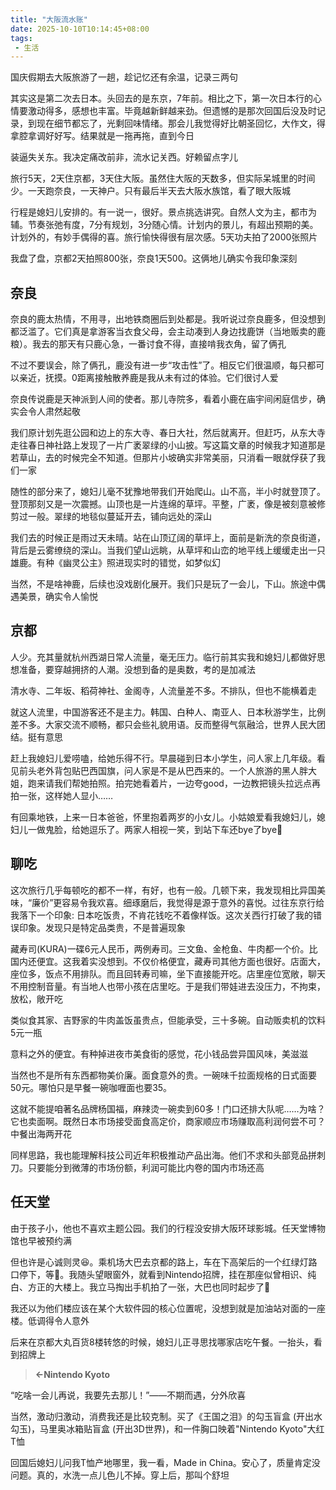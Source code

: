 ```yaml
---
title: "大阪流水账"
date: 2025-10-10T10:14:45+08:00
tags:
 - 生活
---
```


国庆假期去大阪旅游了一趟，趁记忆还有余温，记录三两句

其实这是第二次去日本。头回去的是东京，7年前。相比之下，第一次日本行的心情要激动得多，感想也丰富。毕竟越新鲜越来劲。但遗憾的是那次回国后没及时记录，到现在细节都忘了，光剩回味情绪。那会儿我觉得好比朝圣回忆，大作文，得拿腔拿调好好写。结果就是一拖再拖，直到今日

装逼失关东。我决定痛改前非，流水记关西。好赖留点字儿

旅行5天，2天住京都，3天住大阪。虽然住大阪的天数多，但实际呆城里的时间少。一天跑奈良，一天神户。只有最后半天去大阪水族馆，看了眼大阪城

行程是媳妇儿安排的。有一说一，很好。景点挑选讲究。自然人文为主，都市为辅。节奏张弛有度，7分有规划，3分随心情。计划内的景儿，有超出预期的美。计划外的，有妙手偶得的喜。旅行愉快得很有层次感。5天功夫拍了2000张照片

我盘了盘，京都2天拍照800张，奈良1天500。这俩地儿确实令我印象深刻

## 奈良

奈良的鹿太热情，不用寻，出地铁商圈后到处都是。我听说过奈良鹿多，但没想到都泛滥了。它们真是拿游客当衣食父母，会主动凑到人身边找鹿饼（当地贩卖的鹿粮）。我去的那天有只鹿心急，一番讨食不得，直接啃我衣角，留了俩孔

不过不要误会，除了俩孔，鹿没有进一步“攻击性”了。相反它们很温顺，每只都可以亲近，抚摸。0距离接触散养鹿是我从未有过的体验。它们很讨人爱

奈良传说鹿是天神派到人间的使者。那儿寺院多，看着小鹿在庙宇间闲庭信步，确实会令人肃然起敬

我们原计划先逛公园和边上的东大寺、春日大社，然后就离开。但赶巧，从东大寺走往春日神社路上发现了一片广袤翠绿的小山披。写这篇文章的时候我才知道那是若草山，去的时候完全不知道。但那片小坡确实非常美丽，只消看一眼就俘获了我们一家

随性的部分来了，媳妇儿毫不犹豫地带我们开始爬山。山不高，半小时就登顶了。登顶那刻又是一次震撼。山顶也是一片连绵的草坪。平整，广袤，像是被刻意被修剪过一般。翠绿的地毯似蔓延开去，铺向远处的深山

我们去的时候正是雨过天未晴。站在山顶辽阔的草坪上，面前是新洗的奈良街道，背后是云雾缭绕的深山。当我们望山远眺，从草坪和山峦的地平线上缓缓走出一只雄鹿。有种《幽灵公主》照进现实时的错觉，如梦似幻

当然，不是啥神鹿，后续也没戏剧化展开。我们只是玩了一会儿，下山。旅途中偶遇美景，确实令人愉悦

## 京都

人少。充其量就杭州西湖日常人流量，毫无压力。临行前其实我和媳妇儿都做好思想准备，要穿越拥挤的人潮。没想到备的是奥数，考的是加减法

清水寺、二年坂、稻荷神社、金阁寺，人流量差不多。不排队，但也不能横着走

就这人流里，中国游客还不是主力。韩国、白种人、南亚人、日本秋游学生，比例差不多。大家交流不顺畅，都只会些礼貌用语。反而整得气氛融洽，世界人民大团结。挺有意思

赶上我媳妇儿爱唠嗑，给她乐得不行。早晨碰到日本小学生，问人家上几年级。看见前头老外背包贴巴西国旗，问人家是不是从巴西来的。一个人旅游的黑人胖大姐，跑来请我们帮她拍照。拍完她看着片，一边夸good，一边教把镜头拉远点再拍一张，这样她人显小……

有回乘地铁，上来一日本爸爸，怀里抱着两岁的小女儿。小姑娘爱看我媳妇儿，媳妇儿一做鬼脸，给她逗乐了。两家人相视一笑，到站下车还bye了bye👋

## 聊吃

这次旅行几乎每顿吃的都不一样，有好，也有一般。几顿下来，我发现相比异国美味，“廉价”更容易令我欢喜。细琢磨后，我觉得是源于意外的喜悦。过往东京行给我落下一个印象: 日本吃饭贵，不肯花钱吃不着像样饭。这次关西行打破了我的错误印象。发现只是特定品类贵，不是普遍现象

藏寿司(KURA)一碟6元人民币，两例寿司。三文鱼、金枪鱼、牛肉都一个价。比国内还便宜。这我着实没想到。不仅价格便宜，藏寿司其他方面也很好。店面大，座位多，饭点不用排队。而且回转寿司嘛，坐下直接能开吃。店里座位宽敞，聊天不用控制音量。有当地人也带小孩在店里吃。于是我们带娃进去没压力，不拘束，放松，敞开吃

类似食其家、吉野家的牛肉盖饭虽贵点，但能承受，三十多碗。自动贩卖机的饮料5元一瓶

意料之外的便宜。有种掉进夜市美食街的感觉，花小钱品尝异国风味，美滋滋

当然也不是所有东西都物美价廉。面食意外的贵。一碗味千拉面规格的日式面要50元。哪怕只是早餐一碗咖喱面也要35。

这就不能提咱著名品牌杨国福，麻辣烫一碗卖到60多！门口还排大队呢……为啥？它也卖面啊。既然日本市场接受面食高定价，商家顺应市场赚取高利润何尝不可？中餐出海两开花

同样思路，我也能理解科技公司近年积极推动产品出海。他们不求和头部竞品拼刺刀。只要能分到微薄的市场份额，利润可能比内卷的国内市场还高

## 任天堂

由于孩子小，他也不喜欢主题公园。我们的行程没安排大阪环球影城。任天堂博物馆也早被预约满

但也许是心诚则灵😆。乘机场大巴去京都的路上，车在下高架后的一个红绿灯路口停下，等🚥。我随头望眼窗外，就看到Nintendo招牌，挂在那座似曾相识、纯白、方正的大楼上。我立马掏出手机拍了一张，大巴也同时起步了🚥

我还以为他们楼应该在某个大软件园的核心位置呢，没想到就是加油站对面的一座楼。低调得令人意外

后来在京都大丸百货8楼转悠的时候，媳妇儿正寻思找哪家店吃午餐。一抬头，看到招牌上

> **←Nintendo Kyoto**

“吃啥一会儿再说，我要先去那儿！”——不期而遇，分外欣喜

当然，激动归激动，消费我还是比较克制。买了《王国之泪》的勾玉盲盒 (开出水勾玉)，马里奥冰箱贴盲盒 (开出3D世界)，和一件胸口映着"Nintendo Kyoto"大红T恤

回国后媳妇儿问我T恤产地哪里，我一看，Made in China。安心了，质量肯定没问题。真的，水洗一点儿色儿不掉。穿上后，那叫个舒坦
